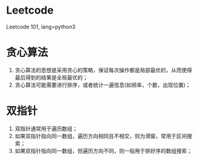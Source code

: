 # Leetcode
Leetcode 101, lang=python3

# 贪心算法
1. 贪心算法的思想是采用贪心的策略，保证每次操作都是局部最优的，从而使得最后得到的结果是全局最优的；
2. 贪心算法可能需要进行排序，或者统计一遍信息(如频率，个数，出现位置)；

# 双指针
1. 双指针通常用于遍历数组；
2. 如果双指针指向同一数组，遍历方向相同且不相交，则为滑窗，常用于区间搜索；
3. 如果双指针指向同一数组，但遍历方向不同，则一般用于排好序的数组搜索；
